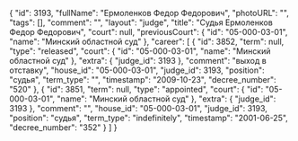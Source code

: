 {
    "id": 3193,
    "fullName": "Ермоленков Федор Федорович",
    "photoURL": "",
    "tags": [],
    "comment": "",
    "layout": "judge",
    "title": "Судья Ермоленков Федор Федорович",
    "court": null,
    "previousCourt": {
        "id": "05-000-03-01",
        "name": "Минский областной суд"
    },
    "career": [
        {
            "id": 3852,
            "term": null,
            "type": "released",
            "court": {
                "id": "05-000-03-01",
                "name": "Минский областной суд"
            },
            "extra": {
                "judge_id": 3193
            },
            "comment": "выход в отставку",
            "house_id": "05-000-03-01",
            "judge_id": 3193,
            "position": "судья",
            "term_type": "",
            "timestamp": "2009-10-23",
            "decree_number": "520"
        },
        {
            "id": 3851,
            "term": null,
            "type": "appointed",
            "court": {
                "id": "05-000-03-01",
                "name": "Минский областной суд"
            },
            "extra": {
                "judge_id": 3193
            },
            "comment": "",
            "house_id": "05-000-03-01",
            "judge_id": 3193,
            "position": "судья",
            "term_type": "indefinitely",
            "timestamp": "2001-06-25",
            "decree_number": "352"
        }
    ]
}